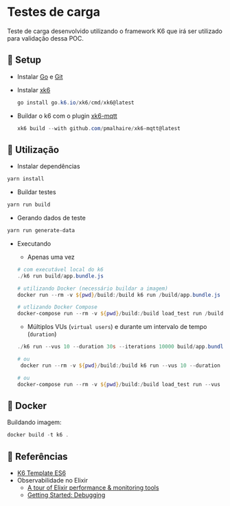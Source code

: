 # Testes de carga

Teste de carga desenvolvido utilizando o framework K6 que irá ser utilizado para validação dessa POC.

## 🔧 Setup

- Instalar [Go](https://go.dev/doc/install) e [Git](https://git-scm.com)
- Instalar [xk6](https://k6.io/docs/extensions/guides/build-a-k6-binary-with-extensions)

  ```powershell
  go install go.k6.io/xk6/cmd/xk6@latest
  ```

- Buildar o k6 com o plugin [xk6-mqtt](https://github.com/pmalhaire/xk6-mqtt)

  ```powershell
  xk6 build --with github.com/pmalhaire/xk6-mqtt@latest
  ```

## 💬 Utilização

- Instalar dependências

```powershell
yarn install
```

- Buildar testes

```powershell
yarn run build
```

- Gerando dados de teste

```powershell
yarn run generate-data
```

- Executando

  - Apenas uma vez

  ```powershell
  # com executável local do k6
  ./k6 run build/app.bundle.js

  # utilizando Docker (necessário buildar a imagem)
  docker run --rm -v ${pwd}/build:/build k6 run /build/app.bundle.js

  # utlizando Docker Compose
  docker-compose run --rm -v ${pwd}/build:/build load_test run /build/app.bundle.js
  ```

  - Múltiplos VUs (`virtual users`) e durante um intervalo de tempo (`duration`)

  ```powershell
  ./k6 run --vus 10 --duration 30s --iterations 10000 build/app.bundle.js

  # ou
   docker run --rm -v ${pwd}/build:/build k6 run --vus 10 --duration 30s --iterations 10000 /build/app.bundle.js

  # ou
  docker-compose run --rm -v ${pwd}/build:/build load_test run --vus 10 --duration 30s --iterations 10000 /build/app.bundle.js
  ```

## 🐋 Docker

Buildando imagem:

```powershell
docker build -t k6 .
```

## 📌 Referências

- [K6 Template ES6](https://github.com/grafana/k6-template-es6)
- Observabilidade no Elixir
  - [A tour of Elixir performance & monitoring tools](https://hackernoon.com/a-tour-of-elixir-performance-monitoring-tools-aac2df726e8c)
  - [Getting Started: Debugging](https://elixir-lang.org/getting-started/debugging.html)
